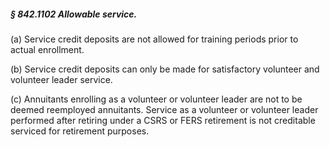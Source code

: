 ##### § 842.1102 Allowable service. #####

(a) Service credit deposits are not allowed for training periods prior to actual enrollment.

(b) Service credit deposits can only be made for satisfactory volunteer and volunteer leader service.

(c) Annuitants enrolling as a volunteer or volunteer leader are not to be deemed reemployed annuitants. Service as a volunteer or volunteer leader performed after retiring under a CSRS or FERS retirement is not creditable serviced for retirement purposes.